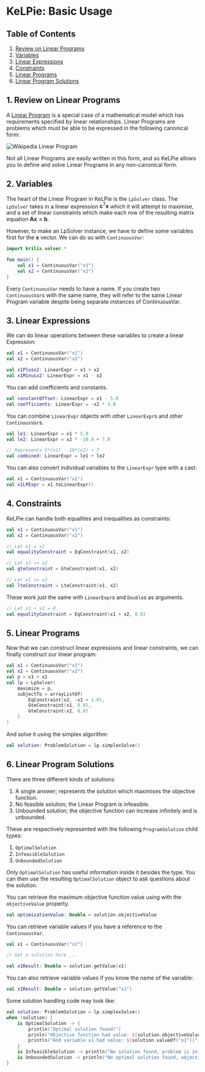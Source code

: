 # KeLPie: Basic Usage

## Table of Contents

1. [Review on Linear Programs](#1-review-on-linear-programs)
2. [Variables](#2-variables)
3. [Linear Expressions](#3-linear-expressions)
4. [Constraints](#4-constraints)
5. [Linear Programs](#5-linear-programs)
6. [Linear Program Solutions](#6-linear-program-solutions)

## 1. Review on Linear Programs

A [Linear Program](https://en.wikipedia.org/wiki/Linear_programming) is a special case of a mathematical model which
has requirements specified by linear relationships. Linear Programs are problems which must be able to be
expressed in the following canonical form:

![Wikipedia Linear Program](https://wikimedia.org/api/rest_v1/media/math/render/svg/639c4281a57140db9a4416ca58f9d9af14243bb0)

Not all Linear Programs are easily written in this form, and so KeLPie allows you to define and solve Linear Programs
in any non-canonical form.

## 2. Variables

The heart of the Linear Program in KeLPie is the `LpSolver` class. The `LpSolver` takes in a linear expression
$\mathbf{c}^T\mathbf{x}$ which it will attempt to maximise, and a set of linear constraints which make each row of the
resulting matrix equation $\mathbf{Ax} \leq \mathbf{b}$.

However, to make an LpSolver instance, we have to define some variables first for the $\mathbf{x}$ vector.
We can do so with `ContinuousVar`:

```kotlin
import krilis.solver.*

fun main() {
    val x1 = ContinuousVar("x1")
    val x2 = ContinuousVar("x2")
}
```
Every `ContinuousVar` needs to have a name. If you create two `ContinuousVar`s with the same name, they will refer
to the same Linear Program variable despite being separate instances of ContinuousVar.

## 3. Linear Expressions

We can do linear operations between these variables to create a linear Expression:

```kotlin
val x1 = ContinuousVar("x1")
val x2 = ContinuousVar("x2")

val x1Plusx2: LinearExpr = x1 + x2
val x1Minusx2: LinearExpr = x1 - x2
```

You can add coefficients and constants.

```kotlin
val constantOffset: LinearExpr = x1 - 5.0
val coefficients: LinearExpr = -x2 * 3.0
```

You can combine `LinearExpr` objects with other `LinearExpr`s and other `ContinousVar`s.

```kotlin
val le1: LinearExpr = x1 * 5.0
val le2: LinearExpr = x2 * -10.0 + 7.0

// Represents 5*(x1) - 10*(x2) + 7
val combined: LinearExpr = le1 + le2
```

You can also convert individual variables to the `LinearExpr` type with a cast:

```kotlin
val x1 = ContinuousVar("x1")
val x1LPExpr = x1.toLinearExpr()
```

## 4. Constraints

KeLPie can handle both equalities and inequalities as constraints:

```kotlin
val x1 = ContinuousVar("x1")
val x2 = ContinuousVar("x2")

// Let x1 = x2
val equalityConstraint = EqConstraint(x1, x2)

// Let x1 >= x2
val gteConstraint = GteConstraint(x1, x2)

// Let x1 <= x2
val lteConstraint = LteConstraint(x1, x2)
```

These work just the same with `LinearExpr`s and `Double`s as arguments.

```kotlin
// Let x1 + x2 = 0
val equalityConstraint = EqConstraint(x1 + x2, 0.0)
```

## 5. Linear Programs

Now that we can construct linear expressions and linear constraints, we can finally construct our linear program:

```kotlin
val x1 = ContinuousVar("x1")
val x2 = ContinuousVar("x2")
val p = x1 + x2
val lp = LpSolver(
    maximize = p,
    subjectTo = arrayListOf(
        EqConstraint(x2, -x1 + 1.0),
        GteConstraint(x1, 0.0),
        GteConstraint(x2, 0.0)
    )
)
```

And solve it using the simplex algorithm:

```kotlin
val solution: ProblemSolution = lp.simplexSolve()
```

## 6. Linear Program Solutions

There are three different kinds of solutions:

1. A single answer; represents the solution which maximises the objective function.
2. No feasible solution; the Linear Program is infeasible.
3. Unbounded solution; the objective function can increase infinitely and is unbounded.

These are respectively represented with the following `ProgramSolution` child types:

1. `OptimalSolution`
2. `InfeasibleSolution`
3. `UnboundedSolution`

Only `OptimalSolution` has useful information inside it besides the type. You can then use the resulting
`OptimalSolution` object to ask questions about the solution.

You can retrieve the maximum objective function value using with the `objectiveValue` property.

```kotlin
val optimizationValue: Double = solution.objectiveValue
```

You can retrieve variable values if you have a reference to the `ContinuousVar`.

```kotlin
val x1 = ContinuousVar("x1")

// Get a solution here ...

val x1Result: Double = solution.getValue(x1)
```

You can also retrieve variable values if you know the name of the variable:

```kotlin
val x1Result: Double = solution.getValue("x1")
```

Some solution handling code may look like:

```kotlin
val solution: ProblemSolution = lp.simplexSolve()
when (solution) {
    is OptimalSolution -> {
        println("Optimal solution found!")
        prinln("Objective function had value: ${solution.objectiveValue}")
        println("And variable x1 had value: ${solution.valueOf("x1")}")
    }
    is InfeasibleSolution -> println("No solution found, problem is infeasible.")
    is UnboundedSolution -> println("No optimal solution found, objective is unbounded.")
}
```